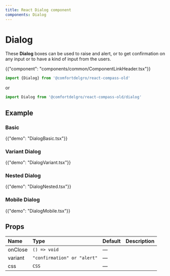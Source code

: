 ```yaml
---
title: React Dialog component
components: Dialog
---
```


# Dialog

<p class="description">These <b>Dialog</b> boxes can be used to raise and alert, or to get confirmation on any input or to have a kind of input from the users.
</p>

{{"component": "components/common/ComponentLinkHeader.tsx"}}

```jsx
import {Dialog} from '@comfortdelgro/react-compass-old'
```

or

```jsx
import Dialog from '@comfortdelgro/react-compass-old/dialog'
```

## Example

### Basic

{{"demo": "DialogBasic.tsx"}}

### Variant Dialog

{{"demo": "DialogVariant.tsx"}}

### Nested Dialog

{{"demo": "DialogNested.tsx"}}

### Mobile Dialog

{{"demo": "DialogMobile.tsx"}}

## Props

| Name    | Type                        | Default | Description |
| :------ | :-------------------------- | :------ | :---------- |
| onClose | `() => void`                | —       |             |
| variant | `"confirmation" or "alert"` | —       |             |
| css     | `CSS`                       | —       |             |
